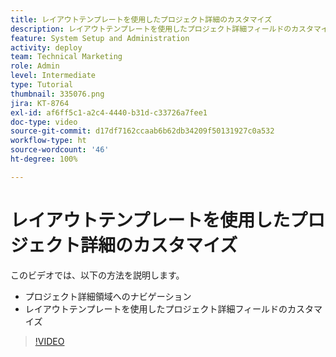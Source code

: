 ```yaml
---
title: レイアウトテンプレートを使用したプロジェクト詳細のカスタマイズ
description: レイアウトテンプレートを使用したプロジェクト詳細フィールドのカスタマイズ方法について説明します。
feature: System Setup and Administration
activity: deploy
team: Technical Marketing
role: Admin
level: Intermediate
type: Tutorial
thumbnail: 335076.png
jira: KT-8764
exl-id: af6ff5c1-a2c4-4440-b31d-c33726a7fee1
doc-type: video
source-git-commit: d17df7162ccaab6b62db34209f50131927c0a532
workflow-type: ht
source-wordcount: '46'
ht-degree: 100%

---
```


# レイアウトテンプレートを使用したプロジェクト詳細のカスタマイズ

このビデオでは、以下の方法を説明します。

* プロジェクト詳細領域へのナビゲーション
* レイアウトテンプレートを使用したプロジェクト詳細フィールドのカスタマイズ

>[!VIDEO](https://video.tv.adobe.com/v/335076/?quality=12&learn=on&enablevpops)
